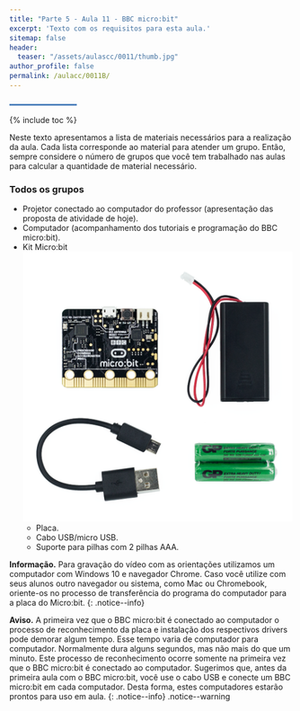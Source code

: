 ```yaml
---
title: "Parte 5 - Aula 11 - BBC micro:bit"
excerpt: 'Texto com os requisitos para esta aula.'
sitemap: false
header: 
  teaser: "/assets/aulascc/0011/thumb.jpg" 
author_profile: false
permalink: /aulacc/0011B/
---
```

![Linha separadora](/assets/images/line.jpg)

{% include toc %}

Neste texto apresentamos a lista de materiais necessários para a realização da aula. Cada lista corresponde ao material para atender um grupo. Então, sempre considere o número de grupos que você tem trabalhado nas aulas para calcular a quantidade de material necessário.

### Todos os grupos
* Projetor conectado ao computador do professor (apresentação das proposta de atividade de hoje).
* Computador (acompanhamento dos tutoriais e programação do BBC micro:bit).
* Kit Micro:bit
  <br />![Linha separadora](/assets/aulascc/0011/kit_microbit.png)
  * Placa.
  * Cabo USB/micro USB.
  * Suporte para pilhas com 2 pilhas AAA.


**Informação.** Para gravação do vídeo com as orientações utilizamos um computador com Windows 10 e navegador Chrome. Caso você utilize com seus alunos outro navegador ou sistema, como Mac ou Chromebook, oriente-os no processo de transferência do programa do computador para a placa do Micro:bit.
{: .notice--info}

**Aviso.** A primeira vez que o BBC micro:bit é conectado ao computador o processo de reconhecimento da placa e instalação dos respectivos drivers pode demorar algum tempo. Esse tempo varia de computador para computador. Normalmente dura alguns segundos, mas não mais do que um minuto. Este processo de reconhecimento ocorre somente na primeira vez que o BBC micro:bit é conectado ao computador. Sugerimos que, antes da primeira aula com o BBC micro:bit, você use o cabo USB e conecte um BBC micro:bit em cada computador. Desta forma, estes computadores estarão prontos para uso em aula.
{: .notice--info}
.notice--warning